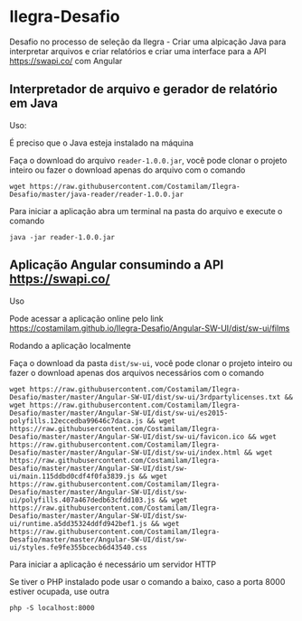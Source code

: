 # Ilegra-Desafio
Desafio no processo de seleção da Ilegra - Criar uma alpicação Java para interpretar arquivos e criar relatórios e criar uma interface para a API https://swapi.co/ com Angular

## Interpretador de arquivo e gerador de relatório em Java

Uso:

É preciso que o Java esteja instalado na máquina

Faça o download do arquivo `reader-1.0.0.jar`, você pode clonar o projeto inteiro ou fazer o download apenas do arquivo com o comando

```shell
wget https://raw.githubusercontent.com/Costamilam/Ilegra-Desafio/master/java-reader/reader-1.0.0.jar
```

Para iniciar a aplicação abra um terminal na pasta do arquivo e execute o comando

```shell
java -jar reader-1.0.0.jar
```

## Aplicação Angular consumindo a API https://swapi.co/

Uso

Pode acessar a aplicação online pelo link https://costamilam.github.io/Ilegra-Desafio/Angular-SW-UI/dist/sw-ui/films

Rodando a aplicação localmente

Faça o download da pasta `dist/sw-ui`, você pode clonar o projeto inteiro ou fazer o download apenas dos arquivos necessários com o comando

```shell
wget https://raw.githubusercontent.com/Costamilam/Ilegra-Desafio/master/master/Angular-SW-UI/dist/sw-ui/3rdpartylicenses.txt && wget https://raw.githubusercontent.com/Costamilam/Ilegra-Desafio/master/master/Angular-SW-UI/dist/sw-ui/es2015-polyfills.12eccedba99646c7daca.js && wget https://raw.githubusercontent.com/Costamilam/Ilegra-Desafio/master/master/Angular-SW-UI/dist/sw-ui/favicon.ico && wget https://raw.githubusercontent.com/Costamilam/Ilegra-Desafio/master/master/Angular-SW-UI/dist/sw-ui/index.html && wget https://raw.githubusercontent.com/Costamilam/Ilegra-Desafio/master/master/Angular-SW-UI/dist/sw-ui/main.115ddbd0cdf4f0fa3839.js && wget https://raw.githubusercontent.com/Costamilam/Ilegra-Desafio/master/master/Angular-SW-UI/dist/sw-ui/polyfills.407a467dedb63cfdd103.js && wget https://raw.githubusercontent.com/Costamilam/Ilegra-Desafio/master/master/Angular-SW-UI/dist/sw-ui/runtime.a5dd35324ddfd942bef1.js && wget https://raw.githubusercontent.com/Costamilam/Ilegra-Desafio/master/master/Angular-SW-UI/dist/sw-ui/styles.fe9fe355bcecb6d43540.css
```

Para iniciar a aplicação é necessário um servidor HTTP

Se tiver o PHP instalado pode usar o comando a baixo, caso a porta 8000 estiver ocupada, use outra

```shell
php -S localhost:8000
```
